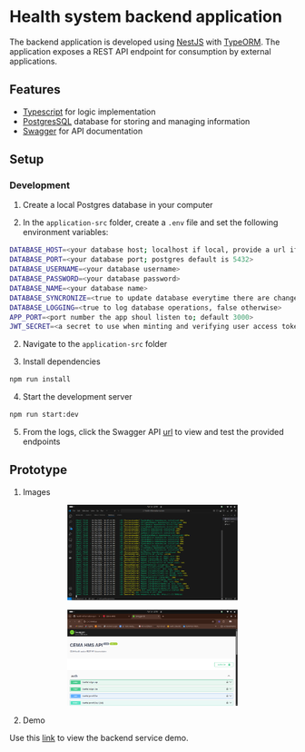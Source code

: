 # Health system backend application

The backend application is developed using [NestJS](https://nestjs.com/) with [TypeORM](https://typeorm.io/). The application exposes a REST API endpoint for consumption by external applications.

## Features

- [Typescript](https://www.typescriptlang.org/) for logic implementation
- [PostgresSQL](https://www.postgresql.org/) database for storing and managing information
- [Swagger](https://docs.nestjs.com/openapi/introduction) for API documentation

## Setup

### Development

1. Create a local Postgres database in your computer

2. In the `application-src` folder, create a `.env` file and set the following environment variables:

```sh
DATABASE_HOST=<your database host; localhost if local, provide a url if remote>
DATABASE_PORT=<your database port; postgres default is 5432>
DATABASE_USERNAME=<your database username>
DATABASE_PASSWORD=<your database password>
DATABASE_NAME=<your database name>
DATABASE_SYNCRONIZE=<true to update database everytime there are changes, false otherwise>
DATABASE_LOGGING=<true to log database operations, false otherwise>
APP_PORT=<port number the app shoul listen to; default 3000>
JWT_SECRET=<a secret to use when minting and verifying user access tokens>
```

2. Navigate to the `application-src` folder

3. Install dependencies

```sh
npm run install
```

4. Start the development server

```sh
npm run start:dev
```

5. From the logs, click the Swagger API [url](http://localhost:3000/api#/) to view and test the provided endpoints

## Prototype

1. Images

<p align="center">
  <a href="http://nestjs.com/" target="blank"><img src="https://github.com/silasjimmy/health-information-system/blob/development/backend/backend-service-running.png" width="300" alt="Backend service start" /></a>
</p>

<p align="center">
  <a href="http://nestjs.com/" target="blank"><img src="https://github.com/silasjimmy/health-information-system/blob/development/backend/backend-swagger-ui.png" width="300" alt="Backend service UI" /></a>
</p>

2. Demo

Use this [link](https://youtu.be/7nuuTnahrHw) to view the backend service demo.